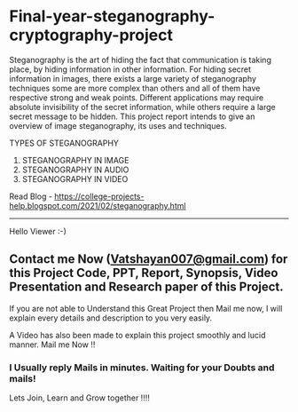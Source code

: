 # Final-year-steganography-cryptography-project

Steganography is the art of hiding the fact that communication is taking place, by hiding information in other information.  For hiding secret information in images, there exists a large variety of steganography techniques some are more complex than others and all of them have respective strong and weak points. Different applications may require absolute invisibility of the secret information, while others require a large secret message to be hidden. This project report intends to give an overview of image steganography, its uses and techniques. 

TYPES OF STEGANOGRAPHY
1. STEGANOGRAPHY IN IMAGE
2. STEGANOGRAPHY IN AUDIO
3. STEGANOGRAPHY IN VIDEO


Read Blog - https://college-projects-help.blogspot.com/2021/02/steganography.html

__________________________________________________________________________________________________________________________________________________________________________

Hello Viewer :-)

## Contact me Now (Vatshayan007@gmail.com) for this Project Code, PPT, Report, Synopsis, Video Presentation and Research paper of this Project.

If you are not able to Understand this Great Project then Mail me now, I will explain every details and description to you very easily. 


A Video has also been made to explain this project smoothly and lucid manner. Mail me Now !!

### I Usually reply Mails in minutes. Waiting for your Doubts and mails!
Lets Join, Learn and Grow together !!!!
